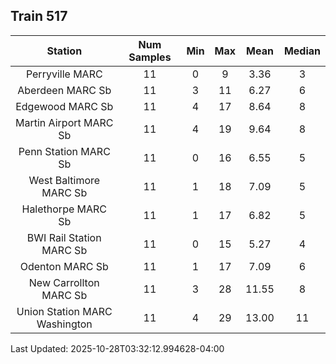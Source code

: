 ## Train 517

| Station | Num Samples | Min | Max | Mean | Median |
| :-----: | :---------: | :-: | :-: | :--: | :----: |
| Perryville MARC | 11 | 0 | 9 | 3.36 | 3 |
| Aberdeen MARC Sb | 11 | 3 | 11 | 6.27 | 6 |
| Edgewood MARC Sb | 11 | 4 | 17 | 8.64 | 8 |
| Martin Airport MARC Sb | 11 | 4 | 19 | 9.64 | 8 |
| Penn Station MARC Sb | 11 | 0 | 16 | 6.55 | 5 |
| West Baltimore MARC Sb | 11 | 1 | 18 | 7.09 | 5 |
| Halethorpe MARC Sb | 11 | 1 | 17 | 6.82 | 5 |
| BWI Rail Station MARC Sb | 11 | 0 | 15 | 5.27 | 4 |
| Odenton MARC Sb | 11 | 1 | 17 | 7.09 | 6 |
| New Carrollton MARC Sb | 11 | 3 | 28 | 11.55 | 8 |
| Union Station MARC Washington | 11 | 4 | 29 | 13.00 | 11 |


Last Updated: 2025-10-28T03:32:12.994628-04:00